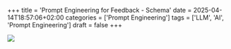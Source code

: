 +++
title = 'Prompt Engineering for Feedback - Schema'
date = 2025-04-14T18:57:06+02:00
categories = ['Prompt Engineering']
tags = ['LLM', 'AI', 'Prompt Engineering']
draft = false
+++

  <img src="/zusammenfassung/images/schema_of_answers.png" style="display: block; margin: auto;">
